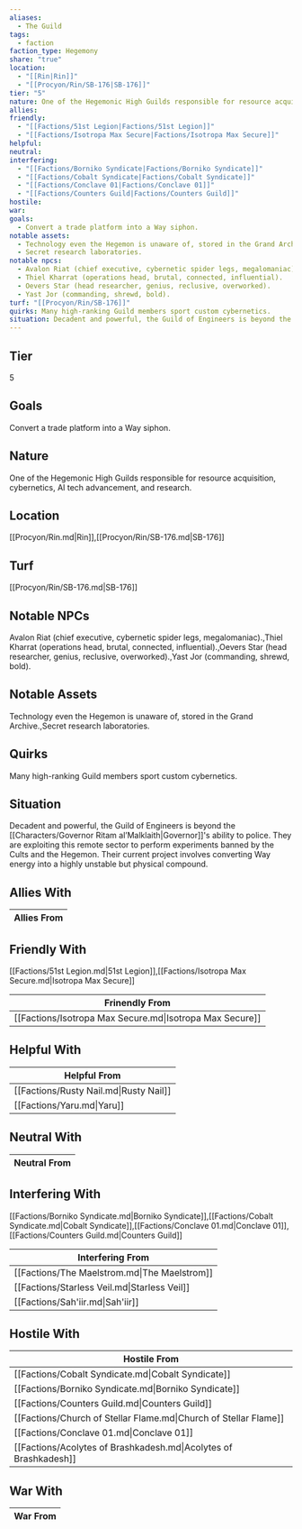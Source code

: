 ```yaml
---
aliases:
  - The Guild
tags:
  - faction
faction_type: Hegemony
share: "true"
location:
  - "[[Rin|Rin]]"
  - "[[Procyon/Rin/SB-176|SB-176]]"
tier: "5"
nature: One of the Hegemonic High Guilds responsible for resource acquisition, cybernetics, AI tech advancement, and research.
allies: 
friendly:
  - "[[Factions/51st Legion|Factions/51st Legion]]"
  - "[[Factions/Isotropa Max Secure|Factions/Isotropa Max Secure]]"
helpful: 
neutral: 
interfering:
  - "[[Factions/Borniko Syndicate|Factions/Borniko Syndicate]]"
  - "[[Factions/Cobalt Syndicate|Factions/Cobalt Syndicate]]"
  - "[[Factions/Conclave 01|Factions/Conclave 01]]"
  - "[[Factions/Counters Guild|Factions/Counters Guild]]"
hostile: 
war: 
goals:
  - Convert a trade platform into a Way siphon.
notable assets:
  - Technology even the Hegemon is unaware of, stored in the Grand Archive.
  - Secret research laboratories.
notable npcs:
  - Avalon Riat (chief executive, cybernetic spider legs, megalomaniac).
  - Thiel Kharrat (operations head, brutal, connected, influential).
  - Oevers Star (head researcher, genius, reclusive, overworked).
  - Yast Jor (commanding, shrewd, bold).
turf: "[[Procyon/Rin/SB-176]]"
quirks: Many high-ranking Guild members sport custom cybernetics.
situation: Decadent and powerful, the Guild of Engineers is beyond the [[Characters/Governor Ritam al’Malklaith|Governor]]'s ability to police. They are exploiting this remote sector to perform experiments banned by the Cults and the Hegemon. Their current project involves converting Way energy into a highly unstable but physical compound.
---
```

## Tier

5

## Goals

Convert a trade platform into a Way siphon.

## Nature

One of the Hegemonic High Guilds responsible for resource acquisition, cybernetics, AI tech advancement, and research.

## Location

[[Procyon/Rin.md|Rin]],[[Procyon/Rin/SB-176.md|SB-176]]

## Turf

[[Procyon/Rin/SB-176.md|SB-176]]

## Notable NPCs

Avalon Riat (chief executive, cybernetic spider legs, megalomaniac).,Thiel Kharrat (operations head, brutal, connected, influential).,Oevers Star (head researcher, genius, reclusive, overworked).,Yast Jor (commanding, shrewd, bold).

## Notable Assets

Technology even the Hegemon is unaware of, stored in the Grand Archive.,Secret research laboratories.

## Quirks

Many high-ranking Guild members sport custom cybernetics.

## Situation

Decadent and powerful, the Guild of Engineers is beyond the [[Characters/Governor Ritam al’Malklaith|Governor]]'s ability to police. They are exploiting this remote sector to perform experiments banned by the Cults and the Hegemon. Their current project involves converting Way energy into a highly unstable but physical compound.

## Allies With



| Allies From |
| ----------- |


## Friendly With

[[Factions/51st Legion.md|51st Legion]],[[Factions/Isotropa Max Secure.md|Isotropa Max Secure]]

| Frinendly From                                           |
| -------------------------------------------------------- |
| [[Factions/Isotropa Max Secure.md\|Isotropa Max Secure]] |


## Helpful With



| Helpful From                           |
| -------------------------------------- |
| [[Factions/Rusty Nail.md\|Rusty Nail]] |
| [[Factions/Yaru.md\|Yaru]]             |


## Neutral With




| Neutral From |
| ------------ |



## Interfering With

[[Factions/Borniko Syndicate.md|Borniko Syndicate]],[[Factions/Cobalt Syndicate.md|Cobalt Syndicate]],[[Factions/Conclave 01.md|Conclave 01]],[[Factions/Counters Guild.md|Counters Guild]]


| Interfering From                             |
| -------------------------------------------- |
| [[Factions/The Maelstrom.md\|The Maelstrom]] |
| [[Factions/Starless Veil.md\|Starless Veil]] |
| [[Factions/Sah'iir.md\|Sah'iir]]             |



## Hostile With




| Hostile From                                                     |
| ---------------------------------------------------------------- |
| [[Factions/Cobalt Syndicate.md\|Cobalt Syndicate]]               |
| [[Factions/Borniko Syndicate.md\|Borniko Syndicate]]             |
| [[Factions/Counters Guild.md\|Counters Guild]]                   |
| [[Factions/Church of Stellar Flame.md\|Church of Stellar Flame]] |
| [[Factions/Conclave 01.md\|Conclave 01]]                         |
| [[Factions/Acolytes of Brashkadesh.md\|Acolytes of Brashkadesh]] |



## War With



| War From |
| -------- |

